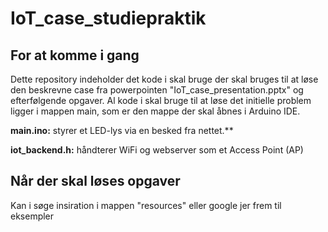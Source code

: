 # IoT_case_studiepraktik

## For at komme i gang

Dette repository indeholder det kode i skal bruge der skal bruges til at løse den beskrevne case fra powerpointen "IoT_case_presentation.pptx" og efterfølgende opgaver.
Al kode i skal bruge til at løse det initielle problem ligger i mappen main, som er den mappe der skal åbnes i Arduino IDE.

**main.ino:** styrer et LED-lys via en besked fra nettet.**

**iot_backend.h:** håndterer WiFi og webserver som et Access Point (AP)


## Når der skal løses opgaver

Kan i søge insiration i mappen "resources" eller google jer frem til eksempler

